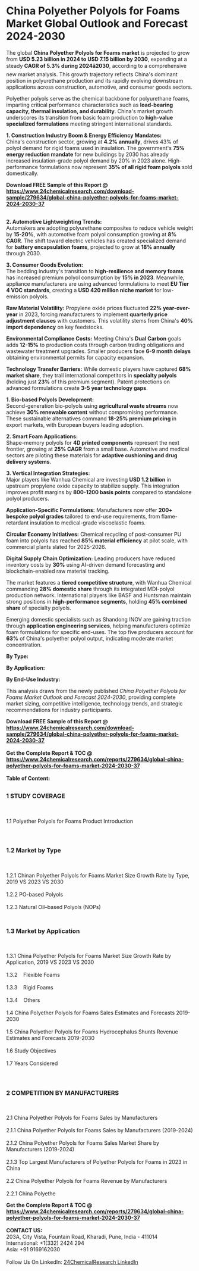 <h1>China Polyether Polyols for Foams Market Global Outlook and Forecast 2024-2030</h1><p>The global <strong>China Polyether Polyols for Foams market</strong> is projected to grow from <strong>USD 5.23 billion in 2024 to USD 7.15 billion by 2030</strong>, expanding at a steady <strong>CAGR of 5.3% during 2024â2030</strong>, according to a comprehensive new market analysis. This growth trajectory reflects China's dominant position in polyurethane production and its rapidly evolving downstream applications across construction, automotive, and consumer goods sectors.</p><p>Polyether polyols serve as the chemical backbone for polyurethane foams, imparting critical performance characteristics such as <strong>load-bearing capacity, thermal insulation, and durability</strong>. China's market growth underscores its transition from basic foam production to <strong>high-value specialized formulations</strong> meeting stringent international standards.</p><p><strong>1. Construction Industry Boom &amp; Energy Efficiency Mandates:</strong><br>
China's construction sector, growing at <strong>4.2% annually</strong>, drives 43% of polyol demand for rigid foams used in insulation. The government's <strong>75% energy reduction mandate</strong> for new buildings by 2030 has already increased insulation-grade polyol demand by 20% in 2023 alone. High-performance formulations now represent <strong>35% of all rigid foam polyols</strong> sold domestically.</p><div><b>Download FREE Sample of this Report @ 
            <a href="https://www.24chemicalresearch.com/download-sample/279634/global-china-polyether-polyols-for-foams-market-2024-2030-37">
            https://www.24chemicalresearch.com/download-sample/279634/global-china-polyether-polyols-for-foams-market-2024-2030-37</a></b></div><br><p><strong>2. Automotive Lightweighting Trends:</strong><br>
Automakers are adopting polyurethane composites to reduce vehicle weight by <strong>15-20%</strong>, with automotive foam polyol consumption growing at <strong>8% CAGR</strong>. The shift toward electric vehicles has created specialized demand for <strong>battery encapsulation foams</strong>, projected to grow at <strong>18% annually</strong> through 2030.</p><p><strong>3. Consumer Goods Evolution:</strong><br>
The bedding industry's transition to <strong>high-resilience and memory foams</strong> has increased premium polyol consumption by <strong>15% in 2023</strong>. Meanwhile, appliance manufacturers are using advanced formulations to meet <strong>EU Tier 4 VOC standards</strong>, creating a <strong>USD 420 million niche market</strong> for low-emission polyols.</p><p><strong>Raw Material Volatility:</strong> Propylene oxide prices fluctuated <strong>22% year-over-year</strong> in 2023, forcing manufacturers to implement <strong>quarterly price adjustment clauses</strong> with customers. This volatility stems from China's <strong>40% import dependency</strong> on key feedstocks.</p><p><strong>Environmental Compliance Costs:</strong> Meeting China's <strong>Dual Carbon</strong> goals adds <strong>12-15%</strong> to production costs through carbon trading obligations and wastewater treatment upgrades. Smaller producers face <strong>6-9 month delays</strong> obtaining environmental permits for capacity expansion.</p><p><strong>Technology Transfer Barriers:</strong> While domestic players have captured <strong>68% market share</strong>, they trail international competitors in <strong>specialty polyols</strong> (holding just <strong>23%</strong> of this premium segment). Patent protections on advanced formulations create <strong>3-5 year technology gaps</strong>.</p><p><strong>1. Bio-based Polyols Development:</strong><br>
Second-generation bio-polyols using <strong>agricultural waste streams</strong> now achieve <strong>30% renewable content</strong> without compromising performance. These sustainable alternatives command <strong>18-25% premium pricing</strong> in export markets, with European buyers leading adoption.</p><p><strong>2. Smart Foam Applications:</strong><br>
Shape-memory polyols for <strong>4D printed components</strong> represent the next frontier, growing at <strong>25% CAGR</strong> from a small base. Automotive and medical sectors are piloting these materials for <strong>adaptive cushioning and drug delivery systems</strong>.</p><p><strong>3. Vertical Integration Strategies:</strong><br>
Major players like Wanhua Chemical are investing <strong>USD 1.2 billion</strong> in upstream propylene oxide capacity to stabilize supply. This integration improves profit margins by <strong>800-1200 basis points</strong> compared to standalone polyol producers.</p><p><strong>Application-Specific Formulations:</strong> Manufacturers now offer <strong>200+ bespoke polyol grades</strong> tailored to end-use requirements, from  flame-retardant insulation to medical-grade viscoelastic foams.</p><p><strong>Circular Economy Initiatives:</strong> Chemical recycling of post-consumer PU foam into polyols has reached <strong>85% material efficiency</strong> at pilot scale, with commercial plants slated for 2025-2026.</p><p><strong>Digital Supply Chain Optimization:</strong> Leading producers have reduced inventory costs by <strong>30%</strong> using AI-driven demand forecasting and blockchain-enabled raw material tracking.</p><p>The market features a <strong>tiered competitive structure</strong>, with Wanhua Chemical commanding <strong>28% domestic share</strong> through its integrated MDI-polyol production network. International players like BASF and Huntsman maintain strong positions in <strong>high-performance segments</strong>, holding <strong>45% combined share</strong> of specialty polyols.</p><p>Emerging domestic specialists such as Shandong INOV are gaining traction through <strong>application engineering services</strong>, helping manufacturers optimize foam formulations for specific end-uses. The top five producers account for <strong>63%</strong> of China's polyether polyol output, indicating moderate market concentration.</p><p><strong>By Type:</strong></p><p><strong>By Application:</strong></p><p><strong>By End-Use Industry:</strong></p><p>This analysis draws from the newly published <em>China Polyether Polyols for Foams Market Outlook and Forecast 2024-2030</em>, providing complete market sizing, competitive intelligence, technology trends, and strategic recommendations for industry participants.</p><div><b>Download FREE Sample of this Report @ 
            <a href="https://www.24chemicalresearch.com/download-sample/279634/global-china-polyether-polyols-for-foams-market-2024-2030-37">
            https://www.24chemicalresearch.com/download-sample/279634/global-china-polyether-polyols-for-foams-market-2024-2030-37</a></b></div><br><div><b>Get the Complete Report & TOC @ 
            <a href="https://www.24chemicalresearch.com/reports/279634/global-china-polyether-polyols-for-foams-market-2024-2030-37">
            https://www.24chemicalresearch.com/reports/279634/global-china-polyether-polyols-for-foams-market-2024-2030-37</a></b></div><br>
            <b>Table of Content:</b><p><h2><span style="font-size:16px"><strong>1 STUDY COVERAGE</strong></span></h2><br />
<p>1.1 Polyether Polyols for Foams Product Introduction</p><br />
<h2><span style="font-size:16px"><strong>1.2 Market by Type</strong></span></h2><br />
<p>1.2.1 Chinan Polyether Polyols for Foams Market Size Growth Rate by Type, 2019 VS 2023 VS 2030<br /><br />
1.2.2 PO-based Polyols&nbsp;&nbsp; &nbsp;<br /><br />
1.2.3 Natural Oil&#150;based Polyols (NOPs)<br /><br />
<h2><span style="font-size:16px"><strong>1.3 Market by Application</strong></span></h2><br />
<p>1.3.1 China Polyether Polyols for Foams Market Size Growth Rate by Application, 2019 VS 2023 VS 2030<br /><br />
1.3.2&nbsp;&nbsp; &nbsp;Flexible Foams<br /><br />
1.3.3&nbsp;&nbsp; &nbsp;Rigid Foams<br /><br />
1.3.4&nbsp;&nbsp; &nbsp;Others<br /><br />
1.4 China Polyether Polyols for Foams Sales Estimates and Forecasts 2019-2030<br /><br />
1.5 China Polyether Polyols for Foams Hydrocephalus Shunts Revenue Estimates and Forecasts 2019-2030<br /><br />
1.6 Study Objectives<br /><br />
1.7 Years Considered</p><br />
<h2><span style="font-size:16px"><strong>2 COMPETITION BY MANUFACTURERS</strong></span></h2><br />
<p>2.1 China Polyether Polyols for Foams Sales by Manufacturers<br /><br />
2.1.1 China Polyether Polyols for Foams Sales by Manufacturers (2019-2024)<br /><br />
2.1.2 China Polyether Polyols for Foams Sales Market Share by Manufacturers (2019-2024)<br /><br />
2.1.3 Top Largest Manufacturers of Polyether Polyols for Foams in 2023 in China<br /><br />
2.2 China Polyether Polyols for Foams Revenue by Manufacturers<br /><br />
2.2.1 China Polyethe</p><div><b>Get the Complete Report & TOC @ 
            <a href="https://www.24chemicalresearch.com/reports/279634/global-china-polyether-polyols-for-foams-market-2024-2030-37">
            https://www.24chemicalresearch.com/reports/279634/global-china-polyether-polyols-for-foams-market-2024-2030-37</a></b></div><br><b>CONTACT US:</b><br>
            203A, City Vista, Fountain Road, Kharadi, Pune, India - 411014<br>
            International: +1(332) 2424 294<br>
            Asia: +91 9169162030 <br><br>
            Follow Us On LinkedIn: <a href="https://www.linkedin.com/company/24chemicalresearch/">24ChemicalResearch LinkedIn</a>